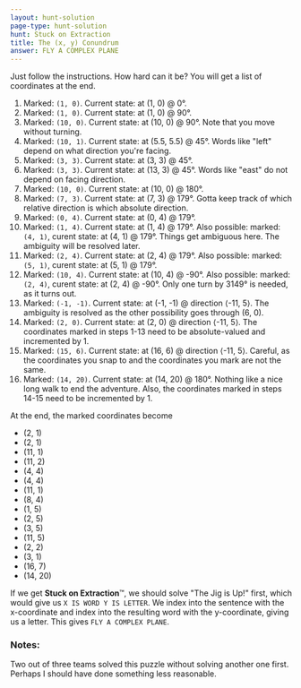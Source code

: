 ```yaml
---
layout: hunt-solution
page-type: hunt-solution
hunt: Stuck on Extraction
title: The (x, y) Conundrum
answer: FLY A COMPLEX PLANE
---
```

Just follow the instructions. How hard can it be? You will get a list of coordinates at the end.

1.  Marked: `(1, 0)`. Current state: at (1, 0) @ 0°.
2.  Marked: `(1, 0)`. Current state: at (1, 0) @ 90°.
3.  Marked: `(10, 0)`. Current state: at (10, 0) @ 90°. Note that you move without turning.
4.  Marked: `(10, 1)`. Current state: at (5.5, 5.5) @ 45°. Words like "left" depend on what direction you're facing.
5.  Marked: `(3, 3)`. Current state: at (3, 3) @ 45°.
6.  Marked: `(3, 3)`. Current state: at (13, 3) @ 45°. Words like "east" do not depend on facing direction.
7.  Marked: `(10, 0)`. Current state: at (10, 0) @ 180°.
8.  Marked: `(7, 3)`. Current state: at (7, 3) @ 179°. Gotta keep track of which relative direction is which absolute direction.
9.  Marked: `(0, 4)`. Current state: at (0, 4) @ 179°.
10. Marked: `(1, 4)`. Current state: at (1, 4) @ 179°. Also possible: marked: `(4, 1)`, curent state: at (4, 1) @ 179°. Things get ambiguous here. The ambiguity will be resolved later.
11. Marked: `(2, 4)`. Current state: at (2, 4) @ 179°. Also possible: marked: `(5, 1)`, curent state: at (5, 1) @ 179°.
12. Marked: `(10, 4)`. Current state: at (10, 4) @ -90°. Also possible: marked: `(2, 4)`, curent state: at (2, 4) @ -90°. Only one turn by 3149° is needed, as it turns out.
13. Marked: `(-1, -1)`. Current state: at (-1, -1) @ direction ⟨-11, 5⟩. The ambiguity is resolved as the other possibility goes through (6, 0).
14. Marked: `(2, 0)`. Current state: at (2, 0) @ direction ⟨-11, 5⟩. The coordinates marked in steps 1-13 need to be absolute-valued and incremented by 1.
15. Marked: `(15, 6)`. Current state: at (16, 6) @ direction ⟨-11, 5⟩. Careful, as the coordinates you snap to and the coordinates you mark are not the same.
16. Marked: `(14, 20)`. Current state: at (14, 20) @ 180°. Nothing like a nice long walk to end the adventure. Also, the coordinates marked in steps 14-15 need to be incremented by 1.

At the end, the marked coordinates become
* (2, 1)
* (2, 1)
* (11, 1)
* (11, 2)
* (4, 4)
* (4, 4)
* (11, 1)
* (8, 4)
* (1, 5)
* (2, 5)
* (3, 5)
* (11, 5)
* (2, 2)
* (3, 1)
* (16, 7)
* (14, 20)

If we get **Stuck on Extraction**™, we should solve "The Jig is Up!" first, which would give us `X IS WORD Y IS LETTER`.
We index into the sentence with the x-coordinate and index into the resulting word with the y-coordinate, giving us a letter.
This gives `FLY A COMPLEX PLANE`.

### Notes:

Two out of three teams solved this puzzle without solving another one first. Perhaps I should have done something less reasonable.